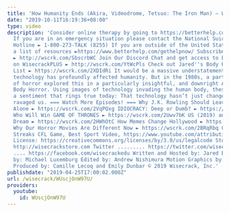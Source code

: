 ```yaml
---
title: 'How Humanity Ends (Akira, Videodrome, Tetsuo: The Iron Man) – Wisecrack Edition'
date: "2019-10-11T16:19:36+08:00"
type: video
description: 'Consider online therapy by going to https://betterhelp.com/wisecrack
  If you are in an emergency situation please contact the National Suicide Prevention
  Hotline ► 1-800-273-TALK (8255) If you are outside of the United States here are
  a list of resources ►https://www.betterhelp.com/gethelpnow/ Subscribe to Wisecrack!
  ► http://wscrk.com/SbscrbWC Join Our Discord Chat and get access to EXCLUSIVE content
  on WisecrackPLUS ► http://wscrk.com/YtWcPls Check out Jared''s Body Horror Reading
  List ► https://wscrk.com/2XDIdRi It would be a massive understatement to say that
  technology has profoundly affected humanity. But in the 1980s, a particular microgenre
  of horror explored this in a particularly insightful, and downright AWESOME way:
  Body Horror. Using images of technology invading the human body, these films reflected
  a sentiment that rings true today: That technology hasn’t just changed us. It’s
  ravaged us. === Watch More Episodes! === Why J.K. Rowling Should Leave HARRY POTTER
  Alone ► https://wscrk.com/2VqPQxg IDIOCRACY: Deep or Dumb? ► https://wscrk.com/2Xn10QH
  Who Will Win GAME OF THRONES ► https://wscrk.com/2Uwv7bK US (2019) and the American
  Dream ► https://wscrk.com/2HWhOtC How Memes Change Hollywood ► https://wscrk.com/2ukigtr
  Why Our Horror Movies Are Different Now ► https://wscrk.com/2BRqRbq Citations: Man
  Streaks CFL Game, Best Sport Video, https://www.youtube.com/attribution?v=Bvr6o8fSSSI;
  License: https://creativecommons.org/licenses/by/3.0/us/legalcode Store ...........
  http://wisecrackstore.com Twitter ......... https://twitter.com/wisecrack Facebook
  .... https://facebook.com/wisecrackedu Written and Hosted by: Jared Bauer Directed
  by: Michael Luxemburg Edited by: Andrew Nishimura Motion Graphics by: Drew Levin
  Produced by: Camille Lecoq and Emily Dunbar © 2019 Wisecrack, Inc.'
publishdate: "2019-04-25T17:00:02.000Z"
url: /wisecrack/WUscjOnW97U/
providers:
  youtube:
    id: WUscjOnW97U
---
```

